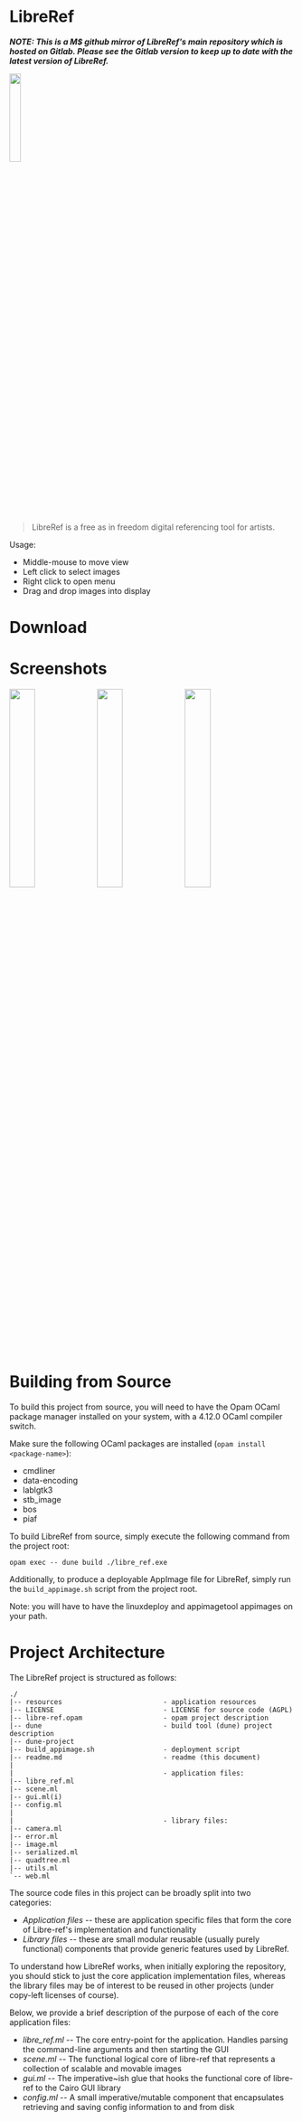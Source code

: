 # LibreRef
***NOTE: This is a M$ github mirror of LibreRef's main repository which is hosted on Gitlab. Please see the Gitlab version to keep up to date with the latest version of LibreRef.***

 <img
 src="https://gitlab.com/gopiandcode/libre-ref/-/raw/master/resources/libre-ref-logo.png"
 width="20%" height="20%">

> LibreRef is a free as in freedom digital referencing tool for artists.

Usage: 
   - Middle-mouse to move view
   - Left click to select images
   - Right click to open menu
   - Drag and drop images into display

# Download

# Screenshots

<img src="https://gitlab.com/gopiandcode/libre-ref/-/raw/master/images/splash.png" width="30%" height="30%">

<img src="https://gitlab.com/gopiandcode/libre-ref/-/raw/master/images/options.png" width="30%" height="30%">

<img src="https://gitlab.com/gopiandcode/libre-ref/-/raw/master/images/scaling.png" width="30%" height="30%">

# Building from Source

To build this project from source, you will need to have the Opam OCaml package manager installed on your system, with a 4.12.0 OCaml compiler switch.

Make sure the following OCaml packages are installed (`opam install <package-name>`):

 - cmdliner 
 - data-encoding 
 - lablgtk3 
 - stb_image 
 - bos 
 - piaf

To build LibreRef from source, simply execute the following command from the project root:
```
opam exec -- dune build ./libre_ref.exe
```

Additionally, to produce a deployable AppImage file for LibreRef, simply run the `build_appimage.sh` script from the project root.

Note: you will have to have the linuxdeploy and appimagetool appimages on your path.

# Project Architecture
The LibreRef project is structured as follows:
```
./
|-- resources                         - application resources
|-- LICENSE                           - LICENSE for source code (AGPL)
|-- libre-ref.opam                    - opam project description
|-- dune                              - build tool (dune) project description
|-- dune-project
|-- build_appimage.sh                 - deployment script
|-- readme.md                         - readme (this document)
|
|                                     - application files:
|-- libre_ref.ml
|-- scene.ml
|-- gui.ml(i)
|-- config.ml
|
|                                     - library files:
|-- camera.ml
|-- error.ml
|-- image.ml
|-- serialized.ml
|-- quadtree.ml
|-- utils.ml
`-- web.ml
```

The source code files in this project can be broadly split into two categories:
  - *Application files* -- these are application specific files that
    form the core of Libre-ref's implementation and functionality
  - *Library files* -- these are small modular reusable (usually
    purely functional) components that provide generic features used
    by LibreRef.

To understand how LibreRef works, when initially exploring the
repository, you should stick to just the core application
implementation files, whereas the library files may be of interest to
be reused in other projects (under copy-left licenses of course).

Below, we provide a brief description of the purpose of each of the core application files:

- *libre_ref.ml* -- The core entry-point for the application. Handles
  parsing the command-line arguments and then starting the GUI
- *scene.ml* -- The functional logical core of libre-ref that
  represents a collection of scalable and movable images
- *gui.ml* -- The imperative~ish glue that hooks the functional core
  of libre-ref to the Cairo GUI library
- *config.ml* -- A small imperative/mutable component that
  encapsulates retrieving and saving config information to and from
  disk

